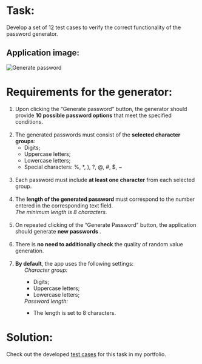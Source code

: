 <h1>Task:</h1>

<div>
  <p>Develop a set of 12 test cases to verify the correct functionality of the password generator.</p>
</div>

<h2>Application image:</h2>

![Generate password](https://github.com/user-attachments/assets/34870cbd-1a8e-4408-bd60-9516423b273c)

<h1>Requirements for the generator:</h1>
<div>
  <ol>
      <li> Upon clicking the “Generate password” button, the generator should provide <b>10 possible password options</b> that meet the specified conditions.</li>
      <br>
      <li> The generated passwords must consist of the <b>selected character groups</b>: 
        <ul>        
          <li>Digits;</li>
          <li>Uppercase letters;</li>
          <li> Lowercase letters;</li>
          <li>Special characters: %, *, ), ?, @, #, $, ~</li>
        </ul>
      </li>
      <br>
      <li>Each password must include <b>at least one character</b> from each selected group.</li>
      <br>
      <li>The <b>length of the generated password</b> must correspond to the number entered in the corresponding text field.
        <br>
        <i>The minimum length is 8 characters</i>.
      </li>
      <br>
      <li>On repeated clicking of the “Generate Password” button, the application should generate <b>new passwords </b>.</li>
      <br>
      <li>There is <b>no need to additionally check</b> the quality of random value generation.</li>
      <br>
      <li><b>By default</b>, the app uses the following settings:
       <ul>
        <i>Character group:</i>
           <ul>
               <li>Digits;</li>
               <li>Uppercase letters;</li>
               <li>Lowercase letters;</li>
           </ul>
         <i>Password length:</i>
            <ul>   
               <li>The length is set to 8 characters.</li>
            </ul>
       </ul>
     </li> 
    </ol>
    <h1> Solution:</h1>
    <p> Check out the developed <a href="https://github.com/nshubina/Portfolio/blob/faaf32d2b5e61c9e7dc09639929a52e09875b094/Test%20Cases/Password%20Generator/Generate%20password.%20Test%20cases..pdf" target="_blank">test cases</a> for this task in my portfolio.</p>
